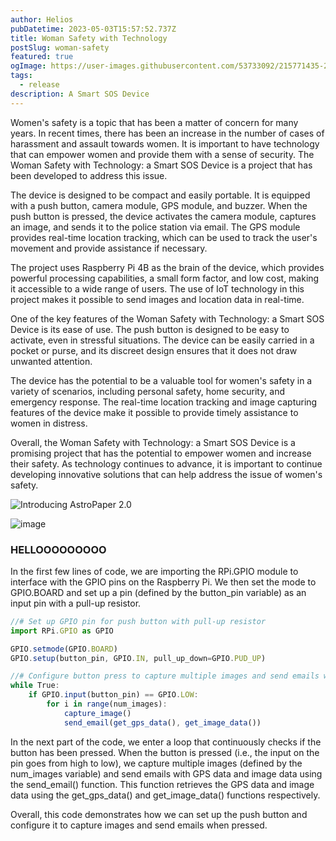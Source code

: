 ```yaml
---
author: Helios
pubDatetime: 2023-05-03T15:57:52.737Z
title: Woman Safety with Technology
postSlug: woman-safety
featured: true
ogImage: https://user-images.githubusercontent.com/53733092/215771435-25408246-2309-4f8b-a781-1f3d93bdf0ec.png
tags:
  - release
description: A Smart SOS Device
---
```



Women's safety is a topic that has been a matter of concern for many years. In recent times, there has been an increase in the number of cases of harassment and assault towards women. It is important to have technology that can empower women and provide them with a sense of security. The Woman Safety with Technology: a Smart SOS Device is a project that has been developed to address this issue.

The device is designed to be compact and easily portable. It is equipped with a push button, camera module, GPS module, and buzzer. When the push button is pressed, the device activates the camera module, captures an image, and sends it to the police station via email. The GPS module provides real-time location tracking, which can be used to track the user's movement and provide assistance if necessary.

The project uses Raspberry Pi 4B as the brain of the device, which provides powerful processing capabilities, a small form factor, and low cost, making it accessible to a wide range of users. The use of IoT technology in this project makes it possible to send images and location data in real-time.

One of the key features of the Woman Safety with Technology: a Smart SOS Device is its ease of use. The push button is designed to be easy to activate, even in stressful situations. The device can be easily carried in a pocket or purse, and its discreet design ensures that it does not draw unwanted attention.

The device has the potential to be a valuable tool for women's safety in a variety of scenarios, including personal safety, home security, and emergency response. The real-time location tracking and image capturing features of the device make it possible to provide timely assistance to women in distress.

Overall, the Woman Safety with Technology: a Smart SOS Device is a promising project that has the potential to empower women and increase their safety. As technology continues to advance, it is important to continue developing innovative solutions that can help address the issue of women's safety.

![Introducing AstroPaper 2.0](https://user-images.githubusercontent.com/53733092/215683840-dc2502f5-8c5a-44f0-a26c-4e7180455056.png)

![image](https://user-images.githubusercontent.com/103866475/236380520-91f1d1f0-994c-4ee9-be8a-a0fa73d9ae5c.png)


### HELLOOOOOOOOO

In the first few lines of code, we are importing the RPi.GPIO module to interface with the GPIO pins on the Raspberry Pi. We then set the mode to GPIO.BOARD and set up a pin (defined by the button_pin variable) as an input pin with a pull-up resistor.

```ts
//# Set up GPIO pin for push button with pull-up resistor
import RPi.GPIO as GPIO

GPIO.setmode(GPIO.BOARD)
GPIO.setup(button_pin, GPIO.IN, pull_up_down=GPIO.PUD_UP)

//# Configure button press to capture multiple images and send emails with GPS data
while True:
    if GPIO.input(button_pin) == GPIO.LOW:
        for i in range(num_images):
            capture_image()
            send_email(get_gps_data(), get_image_data())

```

In the next part of the code, we enter a loop that continuously checks if the button has been pressed. When the button is pressed (i.e., the input on the pin goes from high to low), we capture multiple images (defined by the num_images variable) and send emails with GPS data and image data using the send_email() function. This function retrieves the GPS data and image data using the get_gps_data() and get_image_data() functions respectively.

Overall, this code demonstrates how we can set up the push button and configure it to capture images and send emails when pressed.










